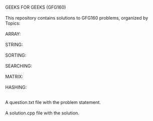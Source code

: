 GEEKS FOR GEEKS (GFG160)  
<br>This repository contains solutions to GFG160 problems, organized by Topics:</br>
<br>ARRAY:</br>
<br>STRING:</br>
<br>SORTING:</br>
<br>SEARCHING:</br>
<br>MATRIX:</br>
<br>HASHING:</br>



<br>A question.txt file with the problem statement.</br> 
<br>A solution.cpp file with the solution.</br>
